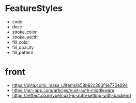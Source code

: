 # FeatureStyles
* code
* desc
* stroke_color
* stroke_width
* fill_color
* fill_opacity
* fill_pattern


# front
* https://qiita.com/_masa_u/items/b58b92c283f4e770e094
* https://jun-app.com/articles/nuxt-auth-middleware
* https://reffect.co.jp/vue/nuxt-js-auth-setting-with-backend
